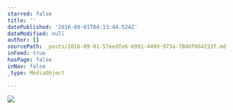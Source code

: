 ```yaml
---
starred: false
title: ''
datePublished: '2016-09-01T04:13:44.524Z'
dateModified: null
author: []
sourcePath: _posts/2016-09-01-57eedfe6-b991-4499-973a-78ddf664233f.md
inFeed: true
hasPage: false
inNav: false
_type: MediaObject

---
```

![](https://the-grid-user-content.s3-us-west-2.amazonaws.com/87bfef37-c44d-4e68-8e77-a5081e993155.jpg)